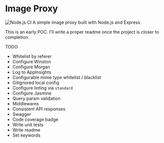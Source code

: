 # Image Proxy
![Node.js CI](https://github.com/pfbrowning/image-proxy/workflows/Node.js%20CI/badge.svg)
A simple image proxy built with Node.js and Express

This is an early POC.  I'll write a proper readme once the project is closer to completion.

TODO
* Whitelist by referer
* Configure Winston
* Configure Morgan
* Log to AppInsights
* Configurable mime type whitelist / blacklist
* Gitignored local config
* Configure linting via `standard`
* Configure Jasmine
* Query param validation
* Middlewares
* Consistent API responses
* Swagger
* Code coverage badge
* Write unit tests
* Write readme
* Set keywords